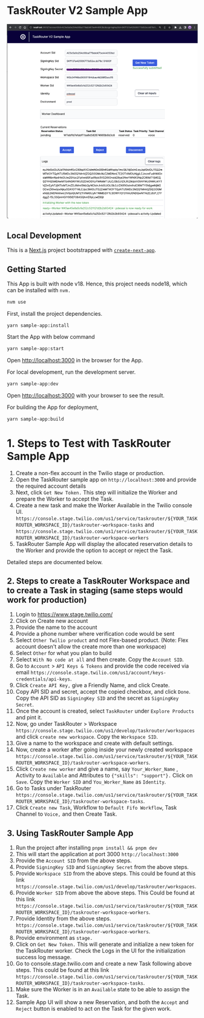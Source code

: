 # TaskRouter V2 Sample App


![Sample TaskRouter V2 App](sample-app.png?raw=true "Sample TaskRouter V2 App")


## Local Development

This is a [Next.js](https://nextjs.org/) project bootstrapped with [`create-next-app`](https://github.com/vercel/next.js/tree/canary/packages/create-next-app).

## Getting Started

This App is built with node v18. Hence, this project needs node18, which can be installed with `nvm.`

```bash
nvm use
```

First, install the project dependencies.
```
yarn sample-app:install
```

Start the App with below command
```bash
yarn sample-app:start
```
Open [http://localhost:3000](http://localhost:3000) in the browser for the App.


For local development, run the development server.

```bash
yarn sample-app:dev
```
Open [http://localhost:3000](http://localhost:3000) with your browser to see the result.

For building the App for deployment,
```bash
yarn sample-app:build
```


# 1. Steps to Test with TaskRouter Sample App
1. Create a non-flex account in the Twilio stage or production.
2. Open the TaskRouter sample app on `http://localhost:3000` and provide the required account details
3. Next, click `Get New Token.` This step will initialize the Worker and prepare the Worker to accept the Task.
4. Create a new task and make the Worker Available in the Twilio console UI. `https://console.stage.twilio.com/us1/service/taskrouter/${YOUR_TASKROUTER_WORKSPACE_ID}/taskrouter-workspace-tasks` and `https://console.stage.twilio.com/us1/service/taskrouter/${YOUR_TASKROUTER_WORKSPACE_ID}/taskrouter-workspace-workers`
5. TaskRouter Sample App will display the allocated reservation details to the Worker and provide the option to accept or reject the Task.

Detailed steps are documented below.

## 2. Steps to create a TaskRouter Workspace and to create a Task in staging (same steps would work for production)

1. Login to https://www.stage.twilio.com/
2. Click on Create new account
3. Provide the name to the account
4. Provide a phone number where verification code would be sent
5. Select `Other Twilio product` and not Flex-based product. (Note: Flex account doesn't allow the create more than one workspace)
6. Select `Other` for what you plan to build
7. Select `With No code at all` and then create. Copy the `Account SID`.
8. Go to `Account` > `API Keys & Tokens` and provide the code received via email `https://console.stage.twilio.com/us1/account/keys-credentials/api-keys`.
9. Click `Create API Key,` give a Friendly Name, and click Create.
10. Copy API SID and secret, accept the copied checkbox, and click `Done`. Copy the API SID as `SigningKey SID` and the secret as `SigningKey Secret`.
11. Once the account is created, select `TaskRouter` under `Explore Products` and pint it.
12. Now, go under TaskRouter > Workspace `https://console.stage.twilio.com/us1/develop/taskrouter/workspaces` and click `create new workspace`. Copy the `Workspace SID`.
13. Give a name to the workspace and create with default settings.
14. Now, create a worker after going inside your newly created workspace `https://console.stage.twilio.com/us1/service/taskrouter/${YOUR_TASKROUTER_WORKSPACE_ID}/taskrouter-workspace-workers`.
15. Click `Create new worker` and give a name, say `Your_Worker_Name` , Activity to `Available` and Attributes to `{"skills": "support"}.` Click on `Save`. Copy the `Worker SID` and `You_Worker_Name` as `Identity`.
16. Go to Tasks under TaskRouter `https://console.stage.twilio.com/us1/service/taskrouter/${YOUR_TASKROUTER_WORKSPACE_ID}/taskrouter-workspace-tasks`.
17. Click `Create new Task`, Workflow to `Default Fifo Workflow`, Task Channel to `Voice,` and then Create Task.

## 3. Using TaskRouter Sample App

1. Run the project after installing
   `pnpm install && pnpm dev`
2. This will start the application at port 3000 `http://localhost:3000`
3. Provide the `Account SID` from the above steps.
4. Provide `SigningKey SID` and `SigningKey Secret` from the above steps.
5. Provide `Workspace SID` from the above steps. This could be found at this link `https://console.stage.twilio.com/us1/develop/taskrouter/workspaces`.
6. Provide `Worker SID` from above the above steps. This Could be found at this link `https://console.stage.twilio.com/us1/service/taskrouter/${YOUR_TASKROUTER_WORKSPACE_ID}/taskrouter-workspace-workers`.
7. Provide Identity from the above steps. `https://console.stage.twilio.com/us1/service/taskrouter/${YOUR_TASKROUTER_WORKSPACE_ID}/taskrouter-workspace-workers`.
8. Provide environment as `stage.`
9. Click on `Get New Token.` This will generate and initialize a new token for the TaskRouter worker.
   Check the Logs in the UI for the initialization success log message.
10. Go to console.stage.twilio.com and create a new Task following above steps. This could be found at this link `https://console.stage.twilio.com/us1/service/taskrouter/${YOUR_TASKROUTER_WORKSPACE_ID}/taskrouter-workspace-tasks`.
11. Make sure the Worker is in an `Available` state to be able to assign the Task.
12. Sample App UI will show a new Reservation, and both the `Accept` and `Reject` button is enabled to act on the Task for the given work.
